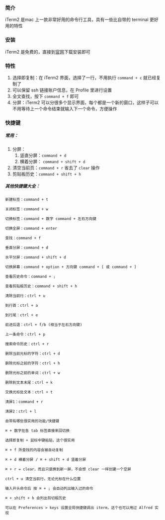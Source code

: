 ### 简介

iTerm2 是mac 上一款非常好用的命令行工具，具有一些比自带的 terminal 更好用的特性

### 安装

iTerm2 是免费的，直接到[官网](http://www.iterm2.com/)下载安装即可

### 特性

1. 选择即复制：在 iTerm2 界面，选择了一行，不用执行 `command + c` 就已经复制了
2. 可以保留 ssh 链接账户信息，在 Profile 里进行设置
3. 全文查找，按下 `command + f` 即可
4. 分屏：iTerm2 可以分很多个显示界面，每个都是一个新的窗口，这样子可以不用等待上一个命令结束就输入下一个命令，方便操作

### 快捷键

##### 常用：

1. 分屏：
   1. 竖直分屏：`command + d`
   2. 横着分屏： `command + shift + d` 
2. 清空当前页：`command + r` 省去了 `clear` 操作
3. 剪贴板历史：`command + shift + h` 

##### 其他快捷键大全：

```
新建标签：command + t

关闭标签：command + w

切换标签：command + 数字 command + 左右方向键

切换全屏：command + enter

查找：command + f

垂直分屏：command + d

水平分屏：command + shift + d

切换屏幕：command + option + 方向键 command + [ 或 command + ]

查看历史命令：command + ;

查看剪贴板历史：command + shift + h

清除当前行：ctrl + u

到行首：ctrl + a

到行尾：ctrl + e

前进后退：ctrl + f/b (相当于左右方向键)

上一条命令：ctrl + p

搜索命令历史：ctrl + r

删除当前光标的字符：ctrl + d

删除光标之前的字符：ctrl + h

删除光标之前的单词：ctrl + w

删除到文本末尾：ctrl + k

交换光标处文本：ctrl + t

清屏1：command + r

清屏2：ctrl + l

自带有哪些很实用的功能/快捷键

⌘ + 数字在各 tab 标签直接来回切换

选择即复制 + 鼠标中键粘贴，这个很实用

⌘ + f 所查找的内容会被自动复制

⌘ + d 横着分屏 / ⌘ + shift + d 竖着分屏

⌘ + r = clear，而且只是换到新一屏，不会想 clear 一样创建一个空屏

ctrl + u 清空当前行，无论光标在什么位置

输入开头命令后 按 ⌘ + ; 会自动列出输入过的命令

⌘ + shift + h 会列出剪切板历史

可以在 Preferences > keys 设置全局快捷键调出 iterm，这个也可以用过 Alfred 实现
```